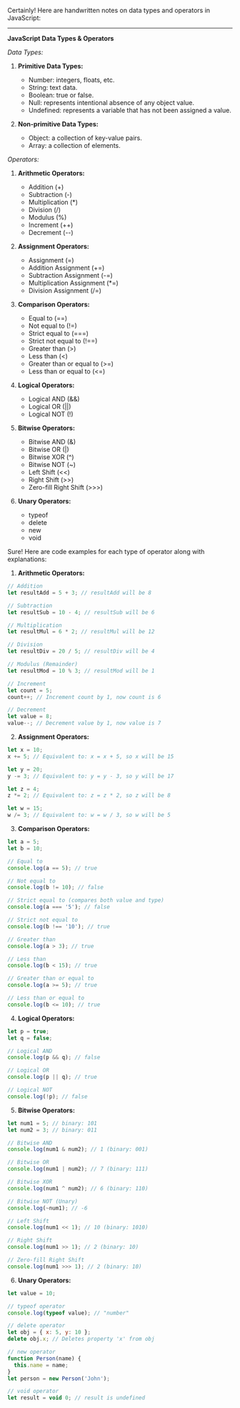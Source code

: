 Certainly! Here are handwritten notes on data types and operators in JavaScript:

---

**JavaScript Data Types & Operators**

*Data Types:*

1. **Primitive Data Types:**
   - Number: integers, floats, etc.
   - String: text data.
   - Boolean: true or false.
   - Null: represents intentional absence of any object value.
   - Undefined: represents a variable that has not been assigned a value.

2. **Non-primitive Data Types:**
   - Object: a collection of key-value pairs.
   - Array: a collection of elements.

*Operators:*

1. **Arithmetic Operators:**
   - Addition (+)
   - Subtraction (-)
   - Multiplication (*)
   - Division (/)
   - Modulus (%)
   - Increment (++)
   - Decrement (--)

2. **Assignment Operators:**
   - Assignment (=)
   - Addition Assignment (+=)
   - Subtraction Assignment (-=)
   - Multiplication Assignment (*=)
   - Division Assignment (/=)

3. **Comparison Operators:**
   - Equal to (==)
   - Not equal to (!=)
   - Strict equal to (===)
   - Strict not equal to (!==)
   - Greater than (>)
   - Less than (<)
   - Greater than or equal to (>=)
   - Less than or equal to (<=)

4. **Logical Operators:**
   - Logical AND (&&)
   - Logical OR (||)
   - Logical NOT (!)

5. **Bitwise Operators:**
   - Bitwise AND (&)
   - Bitwise OR (|)
   - Bitwise XOR (^)
   - Bitwise NOT (~)
   - Left Shift (<<)
   - Right Shift (>>)
   - Zero-fill Right Shift (>>>)

6. **Unary Operators:**
   - typeof
   - delete
   - new
   - void


Sure! Here are code examples for each type of operator along with explanations:

1. **Arithmetic Operators:**

```javascript
// Addition
let resultAdd = 5 + 3; // resultAdd will be 8

// Subtraction
let resultSub = 10 - 4; // resultSub will be 6

// Multiplication
let resultMul = 6 * 2; // resultMul will be 12

// Division
let resultDiv = 20 / 5; // resultDiv will be 4

// Modulus (Remainder)
let resultMod = 10 % 3; // resultMod will be 1

// Increment
let count = 5;
count++; // Increment count by 1, now count is 6

// Decrement
let value = 8;
value--; // Decrement value by 1, now value is 7
```

2. **Assignment Operators:**

```javascript
let x = 10;
x += 5; // Equivalent to: x = x + 5, so x will be 15

let y = 20;
y -= 3; // Equivalent to: y = y - 3, so y will be 17

let z = 4;
z *= 2; // Equivalent to: z = z * 2, so z will be 8

let w = 15;
w /= 3; // Equivalent to: w = w / 3, so w will be 5
```

3. **Comparison Operators:**

```javascript
let a = 5;
let b = 10;

// Equal to
console.log(a == 5); // true

// Not equal to
console.log(b != 10); // false

// Strict equal to (compares both value and type)
console.log(a === '5'); // false

// Strict not equal to
console.log(b !== '10'); // true

// Greater than
console.log(a > 3); // true

// Less than
console.log(b < 15); // true

// Greater than or equal to
console.log(a >= 5); // true

// Less than or equal to
console.log(b <= 10); // true
```

4. **Logical Operators:**

```javascript
let p = true;
let q = false;

// Logical AND
console.log(p && q); // false

// Logical OR
console.log(p || q); // true

// Logical NOT
console.log(!p); // false
```

5. **Bitwise Operators:**

```javascript
let num1 = 5; // binary: 101
let num2 = 3; // binary: 011

// Bitwise AND
console.log(num1 & num2); // 1 (binary: 001)

// Bitwise OR
console.log(num1 | num2); // 7 (binary: 111)

// Bitwise XOR
console.log(num1 ^ num2); // 6 (binary: 110)

// Bitwise NOT (Unary)
console.log(~num1); // -6

// Left Shift
console.log(num1 << 1); // 10 (binary: 1010)

// Right Shift
console.log(num1 >> 1); // 2 (binary: 10)

// Zero-fill Right Shift
console.log(num1 >>> 1); // 2 (binary: 10)
```

6. **Unary Operators:**

```javascript
let value = 10;

// typeof operator
console.log(typeof value); // "number"

// delete operator
let obj = { x: 5, y: 10 };
delete obj.x; // Deletes property 'x' from obj

// new operator
function Person(name) {
  this.name = name;
}
let person = new Person('John');

// void operator
let result = void 0; // result is undefined
```


